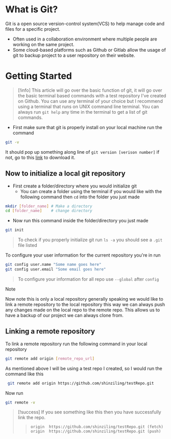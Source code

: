 # What is Git?
Git is a open source version-control system(VCS) to help manage code and files for a specific project.
- Often used in a collaboration environment where multiple people are working on the same project.
- Some cloud-based platforms such as Github or Gitlab allow the usage of git to backup project to a user repository on their website.  

# Getting Started
>[!info]
>This article will go over the basic function of git, it will go over the basic terminal based commands with a test repository I've created on Github. You can use any terminal of your choice but I recommend using a terminal that runs on UNIX command line terminal. You can always  run `git help` any time in the terminal to get a list of git commands.
-  First make sure that git is properly install on your local machine run the command
```bash 
git -v
```
It should pop up something along line of `git version [verison number]` if not, go to this [link](https://git-scm.com/downloads) to download it. 

## Now to initialize a local git repository
- First create a folder/directory where you would initialize git
	- You can create a folder using the terminal if you would like with the following command then `cd` into the folder you just made
```bash 
mkdir [folder_name] # Make a directory
cd [folder_name]    # change directory 
```
- Now run this command inside the folder/directory you just made
```bash 
git init
```

>To check if you properly initialize git run `ls -a` you should see a `.git` file listed

To configure your user information for the current repository you're in run 
```bash 
git config user.name "Some name goes here"
git config user.email "Some email goes here"
```

>To configure your information for all repo use `--global` after `config`

>[!note]
>Now note this is only a local repository generally speaking we would like to link a remote repository to the local repository this way we can always push any changes made on the local repo to the remote repo. This allows us to have a backup of our project we can always clone from.
## Linking a remote repository 

To link a remote repository run the following command in your local repository
```bash
git remote add origin [remote_repo_url]
```
As mentioned above I will be using a test repo I created, so I would run the command like this 
```bash 
 git remote add origin https://github.com/shinziling/testRepo.git
```
Now run
```bash
git remote -v
```
>[!success]
>If you see something like this then you have successfully link the repo.
>>`origin  https://github.com/shinziling/testRepo.git (fetch)`<br>
>>`origin  https://github.com/shinziling/testRepo.git (push)`




